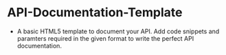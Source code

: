 # API-Documentation-Template

- A basic HTML5 template to document your API. Add code snippets and paramters required in the given format to write the perfect API documentation.
